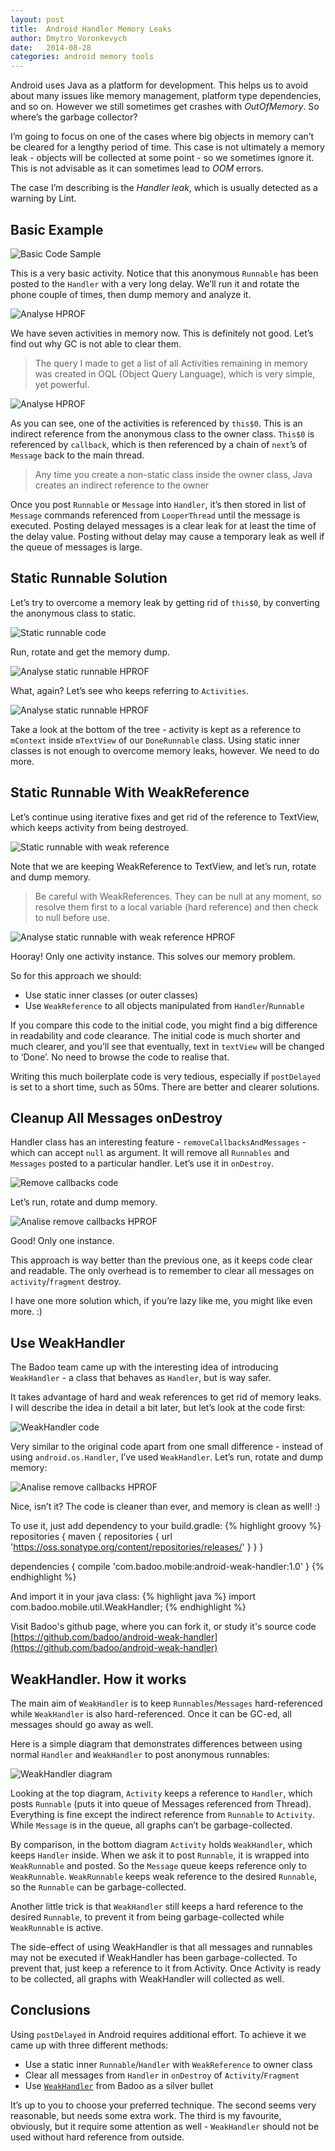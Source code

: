 ```yaml
---
layout: post
title:  Android Handler Memory Leaks
author: Dmytro Voronkevych
date:   2014-08-28
categories: android memory tools
---
```

Android uses Java as a platform for development.
This helps us to avoid about many issues like memory management,
platform type dependencies, and so on.
However we still sometimes get crashes with *OutOfMemory*.
So where’s the garbage collector?

I’m going to focus on one of the cases where big objects in memory can’t be
cleared for a lengthy period of time. This case is not ultimately a memory leak -
objects will be collected at some point - so we sometimes ignore it.
This is not advisable as it can sometimes lead to *OOM* errors.

The case I’m describing is the *Handler leak*, which is usually detected as a
warning by Lint.

Basic Example
-------------
![Basic Code Sample]({{page.imgdir}}/anonymous_runnable_code.png)

This is a very basic activity. Notice that this anonymous `Runnable` has been
posted to the `Handler` with a very long delay. We’ll run it and rotate the
phone couple of times, then dump memory and analyze it.

![Analyse HPROF]({{page.imgdir}}/anonymous_runnable_memory_analyze.png)

We have seven activities in memory now. This is definitely not good.
Let’s find out why GC is not able to clear them.

> The query I made to get a list of all Activities remaining in memory was created
> in OQL (Object Query Language), which is very simple, yet powerful.

![Analyse HPROF]({{page.imgdir}}/anonymous_runnable_memory_explained.png)

As you can see, one of the activities is referenced by `this$0`.
This is an indirect reference from the anonymous class to the owner class.
`This$0` is referenced by `callback`, which is then referenced by
a chain of `next`’s of `Message` back to the main thread.

> Any time you create a non-static class inside the owner class,
> Java creates an indirect reference to the owner

Once you post `Runnable` or `Message` into `Handler`, it’s then stored in list
of `Message` commands referenced from `LooperThread` until
the message is executed. Posting delayed messages is a clear leak for at least
the time of the delay value. Posting without delay may cause a temporary leak
as well if the queue of messages is large.

Static Runnable Solution
------------------------
Let’s try to overcome a memory leak by getting rid of `this$0`, by converting
the anonymous class to static.

![Static runnable code]({{page.imgdir}}/StaticClass_code.png)

Run, rotate and get the memory dump.

![Analyse static runnable HPROF]({{page.imgdir}}/StaticClass_memory_analyze.png)

What, again? Let’s see who keeps referring to `Activities`.

![Analyse static runnable HPROF]({{page.imgdir}}/StaticClass_memory_analyze_explained.png)

Take a look at the bottom of the tree - activity is kept as a reference
to `mContext` inside `mTextView` of our `DoneRunnable` class.
Using static inner classes is not enough to overcome memory leaks, however.
We need to do more.

Static Runnable With WeakReference
----------------------------------
Let’s continue using iterative fixes and get rid of the reference to TextView,
which keeps activity from being destroyed.

![Static runnable with weak reference]({{page.imgdir}}/StaticClassWithWeakRef_code.png)

Note that we are keeping WeakReference to TextView, and let’s run, rotate and
dump memory.

> Be careful with WeakReferences. They can be null at any moment,
so resolve them first to a local variable (hard reference) and then check
to null before use.


![Analyse static runnable with weak reference HPROF]({{page.imgdir}}/StaticClassWithWeakRef_memory_analyze.png)

Hooray! Only one activity instance. This solves our memory problem.

So for this approach we should:

* Use static inner classes (or outer classes)
* Use `WeakReference` to all objects manipulated from `Handler`/`Runnable`

If you compare this code to the initial code, you might find a big difference in
readability and code clearance. The initial code is much shorter and much
clearer, and you’ll see that eventually, text in `textView` will be
changed to ‘Done’. No need to browse the code to realise that.

Writing this much boilerplate code is very tedious, especially if `postDelayed`
is set to a short time, such as 50ms. There are better and clearer solutions.

Cleanup All Messages onDestroy
------------------------------
Handler class has an interesting feature - `removeCallbacksAndMessages` -
which can accept `null` as argument. It will remove all `Runnables` and
`Messages` posted to a particular handler. Let’s use it in `onDestroy`.

![Remove callbacks code]({{page.imgdir}}/removeCallbacks_code.png)

Let’s run, rotate and dump memory.

![Analise remove callbacks HPROF]({{page.imgdir}}/removeCallbacks_memory_analyze.png)

Good! Only one instance.

This approach is way better than the previous one, as it keeps code clear and
readable. The only overhead is to remember to clear all messages on
`activity`/`fragment` destroy.

I have one more solution which, if you’re lazy like me, you might like even more. :)

Use WeakHandler
---------------

The Badoo team came up with the interesting idea of introducing `WeakHandler` -
a class that behaves as `Handler`, but is way safer.

It takes advantage of hard and weak references to get rid of memory leaks.
I will describe the idea in detail a bit later, but let’s look at the code first:

![WeakHandler code]({{page.imgdir}}/WeakHandler_code.png)

Very similar to the original code apart from one small difference -
instead of using `android.os.Handler`, I’ve used `WeakHandler`.
Let’s run, rotate and dump memory:

![Analise remove callbacks HPROF]({{page.imgdir}}/WeakHandler_memory_analyze.png)

Nice, isn’t it? The code is cleaner than ever, and memory is clean as well! :)

To use it, just add dependency to your build.gradle:
{% highlight groovy %}
repositories {
    maven {
        repositories {
            url 'https://oss.sonatype.org/content/repositories/releases/'
        }
    }
}

dependencies {
    compile 'com.badoo.mobile:android-weak-handler:1.0'
}
{% endhighlight %}

And import it in your java class:
{% highlight java %}
import com.badoo.mobile.util.WeakHandler;
{% endhighlight %}

Visit Badoo's github page, where you can fork it, or study it's
source code [https://github.com/badoo/android-weak-handler](https://github.com/badoo/android-weak-handler)

WeakHandler. How it works
-------------------------

The main aim of `WeakHandler` is to keep `Runnables`/`Messages`
hard-referenced while `WeakHandler` is also hard-referenced. Once it can be
GC-ed, all messages should go away as well.

Here is a simple diagram that demonstrates differences
between using normal `Handler` and `WeakHandler` to post anonymous runnables:

![WeakHandler diagram]({{page.imgdir}}/WeakHandler.png)

Looking at the top diagram, `Activity` keeps a reference to `Handler`,
which posts `Runnable` (puts it into queue of Messages referenced from Thread).
Everything is fine except the indirect reference from `Runnable` to `Activity`.
While `Message` is in the queue, all graphs can’t be garbage-collected.

By comparison, in the bottom diagram `Activity` holds `WeakHandler`, which keeps
`Handler` inside. When we ask it to post `Runnable`, it is wrapped into
`WeakRunnable` and posted. So the `Message` queue keeps reference only to
`WeakRunnable`. `WeakRunnable` keeps weak reference to the desired `Runnable`,
so the `Runnable` can be garbage-collected.

Another little trick is that `WeakHandler` still keeps a hard reference to the
desired `Runnable`, to prevent it from being garbage-collected
while `WeakRunnable` is active.

The side-effect of using WeakHandler is that all messages and runnables
may not be executed if WeakHandler has been garbage-collected.
To prevent that, just keep a reference to it from Activity.
Once Activity is ready to be collected,
all graphs with WeakHandler will collected as well.

Conclusions
-----------
Using `postDelayed` in Android requires additional effort.
To achieve it we came up with three different methods:

* Use a static inner `Runnable`/`Handler` with `WeakReference` to owner class
* Clear all messages from `Handler` in `onDestroy` of `Activity`/`Fragment`
* Use [`WeakHandler`](https://github.com/badoo/android-weak-handler) from Badoo as a silver bullet

It’s up to you to choose your preferred technique.
The second seems very reasonable, but needs some extra work.
The third is my favourite, obviously, but it require some attention as well -
`WeakHandler` should not be used without hard reference from outside.
